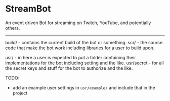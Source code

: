 # StreamBot
An event driven Bot for streaming on Twitch, YouTube, and potentially others.

---

build/ - contains the current build of the bot or something.
scr/ - the source code that make the bot work including libraries for a user to build upon.

usr/ - in here a user is expected to put a folder containing their implementations for the bot including setting and the like.
usr/secret - for all the secret keys and stuff for the bot to authorize and the like.

TODO:
- add an example user settings in `usr/example/` and include that in the project

